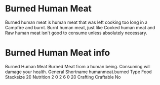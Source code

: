 # Burned Human Meat

Burned human meat is human meat that was left cooking too long in a Campfire and burnt. Burnt human meat, just like Cooked human meat and Raw human meat isn't good to consume unless absolutely necessary.
# Burned Human Meat info

Burned Human Meat
Burned Meat from a human being. Consuming will damage your health.
General
Shortname
humanmeat.burned
Type
Food
Stacksize
20
Nutrition
 2
 0
 2
 6
 0
 20
Crafting
Craftable
No
